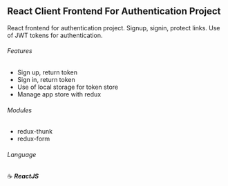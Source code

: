 ## React Client Frontend For Authentication Project

React frontend for authentication project. Signup, signin, protect links. Use of JWT tokens for authentication.

###### Features

- Sign up, return token
- Sign in, return token
- Use of local storage for token store
- Manage app store with redux

###### Modules

- redux-thunk
- redux-form

###### Language

:coffee: **_ReactJS_**
